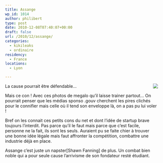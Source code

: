 ```yaml
---
title: Assange
wp_id: 1014
author: philibert
type: post
date: 2010-12-08T07:40:07+00:00
draft: false
url: /2010/12/assange/
categories:
  - kikileaks
  - ordinaire
residency:
  - France
locations:
  - Lyon

---
```

<img style="float:right;" src="https://s1.lemde.fr/image/2010/11/08/170x97/1436970_3_1637_julian-assange-le-porte-parole-de-wikileaks.jpg" />
  
La cause pourrait être défendable&#8230;
  
Mais ce con ! Avec ces photos de megalo qu&rsquo;il laisse trainer partout&#8230; On pourrait penser que les médias sponso .gouv cherchent les pires clichés pour le connifier mais celle où il tend son enveloppe là, on a pas pu lui voler !

Bref on les connait ces petits cons du net et dont l&rsquo;idée de startup brave toujours l&rsquo;interdit. Pas parce qu&rsquo;il le faut mais parce que c&rsquo;est facile, personne ne la fait, ils sont les seuls. Auraient pu se faite chier à trouver une bonne idée légale mais faut affronter la compétition, combattre une industrie déjà en place. 

Assange c&rsquo;est juste un napster[Shawn Fanning] de plus. Un combat bien noble qui a pour seule cause l&rsquo;arrivisme de son fondateur resté étudiant.